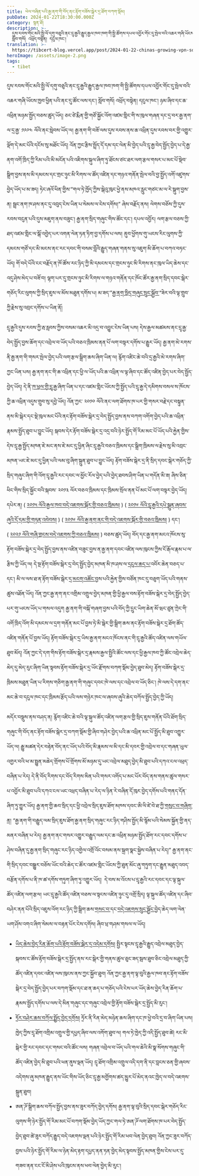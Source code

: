 ```yaml
---
title: ཕེལ་བཞིན་པའི་རྒྱ་ནག་གི་བོད་ནང་རྟོག་བཟོས་སྒེར་དྲ་ཐོག་བཀག་སྡོམ།
pubDate: 2024-01-22T18:30:00.000Z
category: སྙན་ཐོ།
description: >-
  དུས་རབས་གོང་མའི་སྤྱི་ལོ་དགུ་བཅུའི་ནང་དྲྭ་རྒྱའི་རྒྱུད་རྒྱལ་ཁབ་ཁག་གི་སྤྱི་ཚོགས་དཔལ་འབྱོར་གོང་དུ་སྤེལ་བའི་འཆར་གཞི་ཡོངས་ཁྱབ་ཕྱིན་པའི་ནང་དུ་ཚོང་ལས་དང་།
  སློབ་གསོ། འཕྲོད་བསྟེན། དངུལ་ཁང་།
translation: >-
  https://tibcert-blog.vercel.app/post/2024-01-22-chinas-growing-vpn-software-restrictions-in-tibet/
heroImage: /assets/image-2.png
tags:
  - tibet
---
```


དུས་རབས་གོང་མའི་སྤྱི་ལོ་དགུ་བཅུའི་ནང་དྲྭ་རྒྱའི་རྒྱུད་རྒྱལ་ཁབ་ཁག་གི་སྤྱི་ཚོགས་དཔལ་འབྱོར་གོང་དུ་སྤེལ་བའི་འཆར་གཞི་ཡོངས་ཁྱབ་ཕྱིན་པའི་ནང་དུ་ཚོང་ལས་དང་། སློབ་གསོ། འཕྲོད་བསྟེན། དངུལ་ཁང་། ཉམ་ཞིབ་དང་ཆ་འཕྲིན་མཉམ་སྤྱོད་བཅས་ཚུད་ཡོད། ཅང་ཙེ་རྨིན་གྱི་གཙོ་སྐྱོང་འོག་འཛམ་གླིང་གི་ས་ཁུལ་གཞན་དང་དྲ་བར་རྒྱ་ནག་ལ་དྲ་རྒྱ་ ༡༩༩༤ ལོའི་ནང་སླེབས་ཡོད་ལ། རྒྱ་ནག་གི་བཟོ་ལས་དུས་རབས་ནས་ཆ་འཕྲིན་དུས་རབས་བར་གྱི་འགྱུར་ལྡོག་དེ་མང་པོའི་དངོས་སུ་མཐོང་ཡོད། འོན་ཀྱང་རྩིས་སྤྲོད་དོ་དམ་དང་ལེན་མི་བྱེད་པའི་དྲྭ་རྒྱ་བེད་སྤྱོད་བྱེད་པ་དེ་རྒྱ་ནག་འགོ་ཁྲིད་ཀྱི་རིམ་པའི་མི་མངོན་པའི་འཇིགས་སྐུལ་ཞིག་ཏུ་ཐོངས་ཙང་ཐར་ལག་རྩལ་གསར་པ་མང་པོ་སྡེབ་སྒྲིག་བྱས་ནས་མི་དམངས་དང་གྲང་ཉུང་མི་རིགས་ལ་ཚོད་འཛིན་དང་གཉའ་གནོན་སྤེལ་བའི་བྱ་སྤྱོད་འགོ་འཛུགས་བྱེད་ཡོད་པ་མ་ཟད། ཏེང་ཞའོ་ཕིན་གྱིས་”གལ་ཏེ་ཁྱོད་ཀྱིས་སྒེའུ་ཁུང་ཕྱེ་ནས་མཁའ་རླུང་གཙང་མ་ལ་རེ་སྒུག་བྱས་ན། སྦྲང་ནག་ཁ་ཤས་ནང་དུ་འབུད་ངེས་ཡིན་པ་སེམས་ལ་ངེས་དགོས།” ཞེས་བརྗོད་ནས། ལེགས་བཅོས་ཀྱི་དུས་རབས་བངུན་པའི་དུས་མཇུག་ནས་བཟུང་། རྒྱ་ནག་སྲིད་གཞུང་གིས་ཚོང་དང་། དཔལ་འབྱོར། ལག་རྩལ་བཅས་ཀྱི་ཐད་འཛམ་གླིང་ལ་སྒོ་འབྱེད་པར་འགན་ལེན་ཏན་ཏིག་བྱ་དགོས་པ་ལས། ནུབ་ཕྱོགས་གུ་ཡངས་རིང་ལུགས་ཀྱི་དམངས་གཙོ་དང་མི་མངས་ནང་རང་དབང་གི་བསམ་བློའི་རྒྱུད་གཞན་གནས་སུ་འཇུག་མི་ཆོག་པ་བཀའ་བཏང་ཡོད། གོ་བདེ་པོའི་ངང་བརྗོད་ན་ཁོ་ཚོས་རང་ཉིད་ཀྱི་མི་དམངས་དང་གྲངས་ཉུང་མི་རིགས་ནང་ཁུལ་ཡིད་ཆེས་དང་འདུ་ཤེས་མེད་པ་བཟོ་བ། ལྷག་པར་དུ་གྲངས་ཉུང་མི་རིགས་ལ་གཉའ་གནོན་དང་ཁོང་ཚོར་རྒྱ་ནག་སྲིད་དབང་སྒེར་གཅོད་རིང་ལུགས་ཀྱི་སྲིད་ཇུས་ལ་མོས་མཐུན་དགོས་པ། མ་ཟད་”[རྒྱ་ནག་སྲིད་གཞུང་སྲུང་སྐྱོབ་](https://www.brookings.edu/articles/protect-the-party-chinas-growing-influence-in-the-developing-world/)“ཟེར་བའི་ལྟ་གྲུབ་ཀྱི་རྗེས་སུ་འབྲང་དགོས་པ་ཡིན་ནོ།

དྲྭ་རྒྱའི་དུས་རབས་ཀྱི་རྦ་རླབས་ཀྱིས་བསམ་འཆར་མི་འདྲ་བ་འབྱུང་ངེས་ཡིན་པས། དེས་རྒྱལ་མཚམས་ནང་དྲྭ་རྒྱ་བེད་སྤྱོད་བྱས་ཆོག་དང་འབྲེལ་བ་ཡོད་པའི་བཅའ་ཁྲིམས་ནན་པོ་ལག་བསྟར་དགོས་པ་རྒྱུར་ཡོད། རྒྱ་ནག་མེ་རགས་ནི་རྒྱ་ནག་གི་གསར་སྤེལ་བྱེད་པའི་ལག་རྩལ་སྒྲིག་ཆས་ཞིག་ཡིན་ལ། རྙོག་འཛིང་ཆེ་བའི་དྲ་རྒྱའི་མེ་རགས་ཞིག་ཀྱང་ཡིན་པས། རྒྱ་ནག་ནང་གི་ཆ་འཕྲིན་དང་ཕྱི་ལ་ཡོད་པའི་ཆ་འཕྲིན་ལ་ལྟ་ཞིབ་དང་ཚོད་འཛིན་བྱེད་པར་བེད་སྤྱོད་བྱེད་ཡོད། དེ་ནི་[ཁ་ཕྲལ་གྱི་དྲྭ་རྒྱ་](https://www.verdict.co.uk/what-is-the-splinternet-and-why-does-it-matter/)ཞིག་ཡིན་པ་དང་འཛམ་གླིང་ཡོངས་ཀྱི་སྤྱོད་པའི་དྲྭ་རྒྱ་དེ་དམིགས་བསལ་ས་ཁོངས་ཀྱི་ཆ་འཕྲིན་འདུས་གྲུབ་སུ་དབྱེ་ཡོད། འོན་ཀྱང་ ༢༠༡༠ ལོའི་ནང་ལག་ཐོགས་ཁ་པར་གྱི་གསར་བརྗེ་དང་བསྟུན་ནས་མི་སྒེར་དང་སྡེ་ཁུལ་མང་པོའི་ནང་རྟོག་བཟོས་སྒེར་དྲ་བེད་སྤྱོད་བྱས་ནས་བཀག་འགོག་བྱེད་པའི་ཆ་འཕྲིན་རྣམས་སྤྱོད་ཐུབ་པ་བྱུང་ཡོད། སྐབས་དེར་རྟོག་བཟོས་སྒེར་དྲ་འདྲ་བའི་ཉེར་སྤྱོད་གོ་རིམ་མང་པོ་ཡོད་པའི་རྐྱེན་གྱིས་དེས་དྲྭ་རྒྱ་སྤྱོད་མཁན་ཇེ་མང་ནས་ཇེ་མང་དུ་ཕྱིན་ཞིང་དྲྭ་རྒྱའི་བཅའ་ཁྲིམས་དང་སྒྲིག་ཁྲིམས་ལ་རྗེས་སུ་མི་འབྲང་མཁན་ཡང་ཇེ་མང་དུ་ཕྱིན་པའི་ལམ་བུ་ཞིག་སྐྲུན་ཐུབ་པ་བྱུང་ཡོད། རྟོག་བཟོས་སྒེར་དྲ་ནི་སྲིད་དབང་སྒེར་གཅོད་ཀྱི་སྲིད་གཞུང་ཞིག་གི་འོག་དྲྭ་རྒྱའི་རང་དབང་ལ་མྱོང་རོལ་བྱེད་པའི་བྱེད་ཐབས་ཤིག་ཡིན་པ་གདོན་མི་ཟ། ཞིས་ཅིན་ཕིང་གིས་སྲིད་སྐྱོང་བའི་སྐབས་ ༢༠༡༣ ལོར་བཅའ་ཁྲིམས་དང་ཁྲིམས་སྲོལ་ནན་པོ་མང་པོ་ལག་བསྟར་བྱེད་ཡོད། དཔེར་ན། ( [༢༠༡༥ ལོའི་རྒྱལ་ཁབ་བདེ་འཇགས་སྐོར་གྱི་བཅའ་ཁྲིམས།](https://www.theguardian.com/world/2015/jul/01/china-national-security-law-internet-regulation-cyberspace-xi-jinping) ) ( [༢༠༡༦ ལོའི་དྲྭ་རྒྱའི་དཔེ་སྐྲུན་ཞབས་ཞུའི་དོ་དམ་གྱི་གཏན་འབེབས།](https://digichina.stanford.edu/work/online-publishing-service-management-rules/) ) ( [༢༠༡༦ ལོའི་རྒྱ་ནག་ནང་གི་བདེ་འཇགས་སྐོར་གྱི་བཅའ་ཁྲིམས།](https://digichina.stanford.edu/work/translation-cybersecurity-law-of-the-peoples-republic-of-china-effective-june-1-2017/) ) དང་། ( [༢༠༢༡ ལོའི་གཞི་གྲངས་བདེ་འཇགས་ཀྱི་བཅའ་ཁྲིམས།](https://www.china-briefing.com/news/a-close-reading-of-chinas-data-security-law-in-effect-sept-1-2021/) ) བཅས་ཚུད་ཡོད། བོད་དང་རྒྱ་ནག་མངའ་ཁོངས་སུ་རྟོག་བཟོས་སྒེར་དྲ་བེད་སྤྱོད་བྱས་ནས་འཛིན་བཟུང་བྱས་ན་རྒྱ་ནག་དབང་འཛིན་ལས་ཁུངས་ཀྱིས་ངོ་རྒོལ་རྣམ་པ་ལ་རྩིས་ཀྱི་ཡོད་ལ། དེ་སྔ་རྟོག་བཟོས་སྒེར་དྲ་བེད་སྤྱོད་བྱེད་མཁན་མི་ཁ་ཤས་ལ་[དངུལ་ཆད་པ་](https://coinnounce.com/fine-imposed-chinese-worker-vpn-usage/)འབོར་ཆེན་བཅད་པ་དང་། མི་ལ་ལས་ཐ་ན་རྟོག་བཟོས་སྒེར་དྲ་[མངག་འཚོང་](https://www.rfa.org/english/news/china/suspended-10112018145444.html)བྱས་པའི་རྐྱེན་གྱིས་བཙོན་ཁང་དུ་བཅུག་ཡོད་པའི་གནས་ཚུས་འཐོན་ཡོད། འོན་ཀྱང་རྒྱ་ནག་ནང་འགྲིམ་འགྲུལ་བྱེད་མཁན་གྱི་ཕྱི་རྒྱལ་བས་རྟོག་བཟོས་སྒེར་དྲ་བེད་སྤྱོད་བྱེད་པར་གུ་ཡངས་ཡོད་པ་གསལ་འདུག རྒྱ་ནག་གི་བསྐོ་གཞག་བྱས་པའི་བོད་ཀྱི་དྲུང་ཡིག་ཆེན་མོ་ཝང་ཙུན་ཀྲེང་གི་འགོ་ཁྲིད་འོག་མི་དམངས་ལ་དྲག་གནོན་མང་པོ་བྱས་ཏེ་མི་སྒེར་གྱི་སྒྲིག་ཆས་ནང་རྟོག་བཟོས་སྒེར་དྲ་ཐོག་ཚོད་འཛིན་གནོན་པོ་བྱས་ཡོད། རྟོག་བཟོས་སྒེར་དྲ་ཡིས་རྒྱ་ནག་མངའ་ཁོངས་ནང་གི་དྲྭ་རྒྱའི་ཚོད་འཛིན་ལས་གཡོལ་ཐུབ་མོད། འོན་ཀྱང་དེ་དག་གིས་རྟོག་བཟོས་སྒེར་དྲ་རྣམས་རྒྱལ་སྤྱིའི་ཚོང་ལས་དང་ཕྱི་རྒྱལ་ཁབ་ཀྱི་ཚོང་འབྲེལ་ཆེད་མེད་དུ་མེད་རུང་ཞིག་ཡིན་སྟབས་རྟོག་བཟོས་སྒེར་དྲ་ཡོང་རྫོགས་བཀག་སྡོམ་བྱེད་ཐུབ་མེད། རྟོག་བཟོས་སྒེར་དྲ་ཁྲིམས་མཐུན་ཡིན་པ་རིགས་གཅིག་རྒྱ་ནག་གི་གཞུང་དབང་ཁེ་ལས་དང་འབྲེལ་བ་ཡོད་ཅིང་། ཁེ་ལས་དེ་དག་ནང་མང་ཆེ་བ་དངུལ་ཁང་དང་ཁྲིམས་རྩོད་པའི་ལས་གཉེར་ཁང་ལ་ཞབས་ཞུའི་ཆེད་བཀོལ་སྤྱོད་བྱེད་ཀྱི་ཡོད།

མདོར་བསྡུས་ནས་བཤད་ན། རྙོག་འཛིང་ཆེ་བའི་ལྟ་སྐུལ་ཚོད་འཛིན་ལག་རྩལ་གྱི་སྲིད་ཇུས་གནོན་པོའི་ཐོག་སྲིད་གཞུང་གི་བོད་ནང་རྟོག་བཟོས་སྒེར་དྲ་བཀག་སྡོམ་གྱི་ཞིབ་གཤེར་བྱེད་པའི་ཆ་འཕྲིན་མང་པོ་སྤྱོད་མི་ཐུབ་འགྱུར་ཡོད་ལ། རྒྱུ་མཚན་དེར་བརྟེན་བོད་ནང་ཡོད་པའི་བོད་མི་རྣམས་ལ་མི་དང་མི་དབར་གྱི་འབྲེལ་བ་དང་གཞན་ཡུལ་འགྱར་བའི་ཕ་མ་སྤྱུན་མཆེད་གྲོགས་པོ་གྲོགས་མོ་མཉམ་དུ་ཡང་འབྲེལ་མཐུད་བྱེད་མི་ཐུབ་པའི་དཀའ་ངལ་འཕྲད་བཞིན་པ་རེད། དེ་ནི་བོད་རིགས་དང་བོད་རིགས་མིན་པའི་གསར་འགོད་པ་མང་པོར་བོད་ནས་གནས་ཚུལ་གསར་པ་འབྱོར་མི་ཐུབ་པའི་དཀའ་ངལ་ཡང་འཕྲད་བཞིན་པ་རེད་ལ་ཉིན་རེ་བཞིན་དོ་ཁུར་བྱེད་དགོས་པའི་གནད་དོན་ཞིག་ཏུ་གྱུར་ཡོད། རྒྱ་ནག་གྱི་ཆབ་སྲིད་དང་ཕྱི་འབྲེལ་སྲིད་ཇུས་ཐོག་མཁས་དབང་ཨི་ལི་ཛེ་བེ་ཐ་ཀྱི་[གསུང་བ་གཞིག་ན](https://www.cfr.org/backgrounder/media-censorship-china)། “རྒྱ་ནག་གི་བརྒྱུད་ལམ་སྲིད་ཇུས་ཐོག་རྒྱ་ནག་སྲིད་གཞུང་རང་ཉིད་གཤིས་སྤྱོད་མི་སྙོམ་པའི་སེམས་སྐྱོན་གྱི་ནད་མནར་བཞིན་པ་རེད། རྒྱ་ནག་ནང་གསར་འགྱུར་བརྒྱུད་ལམ་དང་ཆ་འཕྲིན་མཉམ་སྤྱོད་ཐོག་རང་དབང་དགོས་པ་ཤེས་བཞིན་དུ་རྒྱ་ནག་སྲིད་གཞུང་རང་ཉིད་འགྱེལ་འགྲོ་འོང་བསམ་ནས་སྐྲག་སྣང་སྐྱེས་བཞིན་པ་རེད།” རྒྱ་ནག་ནང་གི་སྲིད་དབང་བསྒྱུར་བཅོས་ཡོང་བའི་ཆེད་ང་ཚོར་འཛམ་གླིང་ཡོངས་ཀྱི་ཐུན་མོང་ཞུ་གཏུག་དང་རྒྱུན་མཐུད་འབད་བརྩོན་དགོས་པ་ནི་ཁ་ཚ་དགོས་གཏུག་ཞིག་ཏུ་འགྱུར་ཡོད།  དེ་བས་མ་འོངས་པ་དྲྭ་རྒྱའི་རང་དབང་དང་ལྟ་སྐུལ་ཚོད་འཛིན་ལག་རྩལ། ཡང་དྲྭ་རྒྱའི་ཚོད་འཛིན་བཅས་ལ་སྟངས་འཛིན་ཉུང་དུ་འགྲོ་སྲིད། ལྟ་སྐུལ་ཚོད་འཛིན་དང་ཞིབ་བཤེར་ནན་པོའི་སྲིད་འཇུས་འོག་རང་ཉིད་ཀྱི་སྒྲིག་ཆས་[གསང་བ་](https://learn.tibcert.org/knowledge-base/7-easy-steps-to-take-to-protect-your-data/)དང་[བདེ་འཇགས་སྲུང་སྐྱོང་](https://learn.tibcert.org/knowledge-base/why-mobile-security-is-important/)བྱེད་ཆེད་ལག་ལེན་ཡག་ཤོས་འགའ་ཞིག་སེམས་ལ་བརྟན་པོར་ངེས་དགོས། ཞིབ་ཕྲ་གཤམ་གསལ་ལ་ཡོད།

* [ཡིད་ཆེས་བྱེད་རིན་ཆོག་པའི་རྟོག་བཟོས་སྒེར་དྲ་འདེམ་དགོས།](https://learn.tibcert.org/knowledge-base/how-to-install-and-set-up-vpn/) སྤྱིར་སྟངས་དྲྭ་རྒྱའི་རྒྱུད་འབྲེལ་མཐུད་བྱེད་སྐབས་ང་ཚོས་རྟོག་བཟོས་སྒེར་དྲ་སྤྱོད་ནས་རང་སྒེར་གྱི་གནས་ཚུལ་ཅུང་ཟད་སྦས་ཐུབ་ཅིང་འབྲེལ་མཐུད་ཀྱི་ཚོད་འཛིན་དབང་འཛིན་ལས་ཁུངས་ནས་ཀྱང་སྐྱོབ་ཐུབ། འོན་ཀྱང་རྒྱ་ནག་ལྟ་བུའི་རྒྱལ་ཁབ་ནང་རྟོག་བཟོས་སྒེར་དྲ་བེད་སྤྱོད་བྱེད་པར་བཀག་སྡོམ་དང་ཐ་ན་ཆད་པ་གཅོད་པའི་ངེས་པར་ཡོད་ཆེས་བྱེད་རིན་ཆོག་པ་རྣམས་སྤྱོད་དགོས་པ་ལས་དེ་མིན་གཞུང་དང་གཞུང་འབྲེལ་གྱི་རྟོག་བཟོས་སྒེར་དྲ་སྤྱོད་མི་རུང་།
* [ཏྲོར་བཤེར་ཆས་བཀོལ་སྤྱོད་བྱེད་དགོས།](https://www.pandasecurity.com/en/mediacenter/tor-vs-vpn/) ཏྲོར་ནི་རིན་མེད་མཉེན་ཆས་ཞིག་དང་ཁ་ཕྱེ་བའི་དྲ་བ་ཞིག་ཡིན་པས། ཁྱེད་ཀྱིས་དྲྭ་ཐོག་འགྲིམ་འགྲུལ་གྱི་དཔྱད་ཞིབ་ལས་འགོག་ཐུབ་ལ། གལ་ཏེ་ཁྱེད་ཀྱི་འདི་སྤྱོད་ཐུབ་ཚེ། རང་མི་སྒེར་གྱི་རང་དབང་དང་གསང་བའི་ཚོང་ལས། གཞན་འབྲེལ་བ་ཡོད་པའི་གལ་ཆེའི་མི་སྣ་སོགས་གཞུང་གི་ཚོད་འཛིན་བྱེད་མི་ཐུབ་པའི་ཕན་ནུས་ལྡན་ཡོད། དྲྭ་ཐོག་འགྲིམ་འགྲུལ་འདི་དག་ནི་དང་བླངས་ཅན་གྱི་ཞབས་འདེགས་ཞུ་མཁན་རྒྱུད་ནས་ཡོང་གིས་ཡོད་ཅིང་དྲྭ་རྒྱ་མགྱོགས་ཚད་མྱུར་པོ་མེད་ནའང་ཁྱེད་ལ་བདེ་འཇགས་སྐྲུན་ཐུབ།
* ཨན་ཌོ་སྒྲིག་ཆས་བཀོལ་སྤྱོད་བྱས་ནས་ཟུར་བཀོད་བྱེད་དགོས། རྒྱ་ནག་ལྟ་བུའི་སྲིད་དབང་སྒེར་གཅོད་རིང་ལུགས་གི་ཉེར་སྤྱོད་གོ་རིམ་མང་པོ་བཀག་སྡོམ་བྱེད་ཡོད་ཀྱང་གལ་ཏེ་ཨན་ཌོ་ལག་ཐོགས་ཁ་པར་བེད་སྤྱོད་བྱེད་ཐུབ་ཚེ་ཟུར་བཀོད་རྒྱུད་བདེ་འཇགས་ལྡན་པའི་ཉེར་སྤྱོད་གོ་རིམ་ཕབ་ལེན་བྱེད་ཐུབ། འོན་ཀྱང་ཟུར་བཀོད་བྱས་པའི་ཉེར་སྤྱོད་གོ་རིམ་ལ་ཉེན་མེད་རྟག་དཔྱད་ནན་ཏན་བྱེད་མེད་སྟབས་སྤྱོད་མཁན་གྱིས་ངེས་པར་དུ་གཟབ་ནན་ངང་ངོ་མི་ཤེས་པའི་ཁུངས་ནས་ཕབ་ལེན་བྱེད་མི་རུང་།


